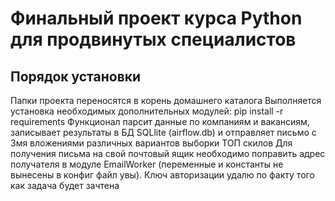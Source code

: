 # Финальный проект курса Python для продвинутых специалистов
## Порядок установки
Папки проекта переносятся в корень домашнего каталога
Выполняется установка необходимых дополнительных модулей:
pip install -r requirements
Функционал парсит данные по компаниям и вакансиям, записывает результаты в БД SQLlite (airflow.db) и отправляет письмо с 3мя вложениями различных вариантов выборки ТОП скилов
Для получения письма на свой почтовый ящик необходимо поправить адрес получателя в модуле EmailWorker (переменные и константы не вынесены в конфиг файл увы).
Ключ авторизации удалю по факту того как задача будет зачтена
